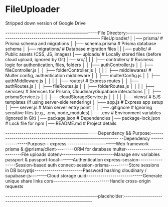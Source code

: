 # FileUploader
Stripped down version of Google Drive


----------------------------------------------File Directory:----------------------------------------------------------------
FileUploader/
|
│── prisma/                 # Prisma schema and migrations
│   ├── schema.prisma       # Prisma database schema
│   ├── migrations/         # Database migration files
|   |
│── public/                 # Public assets (CSS, JS, images)
│── uploads/                # Locally stored files (before cloud upload, ignored by Git)
│── src/
|   |
│   ├── controllers/        # Business logic for authentication, files, folders
│   │   ├── authController.js
│   │   ├── fileController.js
│   │   ├── folderController.js
│   │   |
│   ├── middlewares/        # Multer config, authentication middleware
│   │   ├── multerConfig.js
│   │   ├── authMiddleware.js
│   │   |
│   ├── routes/             # Express routes
│   │   ├── authRoutes.js
│   │   ├── fileRoutes.js
│   │   ├── folderRoutes.js
│   │   |
│   ├── services/           # Services for Prisma, Cloudinary/Supabase interactions
│   │   ├── prismaService.js
│   │   ├── cloudStorageService.js
│   │   |
│   ├── views/              # EJS templates (if using server-side rendering)
│   ├── app.js              # Express app setup
│   ├── server.js           # Main server entry point
│   │
│── .gitignore              # Ignoring sensitive files (e.g., .env, node_modules)
│── .env                    # Environment variables (ignored in Git)
│── package.json            # Dependencies
│── package-lock.json       # Lock file for npm
│── README.md               # Project details



----------------------------------------------Dependency && Purpose:--------------------------------------------------------------
--Dependency -----------------Purpose--
express	------------------------Web framework
prisma & @prisma/client---------ORM for database
multer--------------------------File uploads
dotenv--------------------------Manage env variables
passport & passport-local-------Authentication
express-session-----------------Session-based auth
connect-session-prisma----------Store sessions in DB
bcryptjs------------------------Password hashing
cloudinary / supabase-js--------Cloud storage
uuid----------------------------Generate unique share links
cors----------------------------Handle cross-origin requests



----------------------------------------------placeholder:--------------------------------------------------------------
